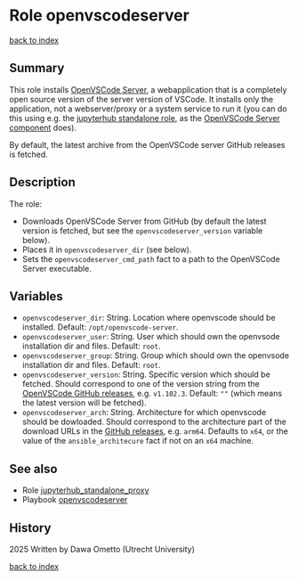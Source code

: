 # Role openvscodeserver
[back to index](../index.md#Roles)

## Summary

This role installs [OpenVSCode Server](https://github.com/gitpod-io/openvscode-server), a webapplication that is a completely open source version of the server version of VSCode. It installs only the application, not a webserver/proxy or a system service to run it (you can do this using e.g. the [jupyterhub standalone role](./jupyterhub_standalone_proxy.md), as the [OpenVSCode Server component](../playbooks/openvscodeserver.md) does).

By default, the latest archive from the OpenVSCode server GitHub releases is fetched.

## Description

The role:

- Downloads OpenVSCode Server from GitHub (by default the latest version is fetched, but see the `openvscodeserver_version` variable below).
- Places it in `openvscodeserver_dir` (see below).
- Sets the `openvscodeserver_cmd_path` fact to a path to the OpenVSCode Server executable.

## Variables

- `openvscodeserver_dir`: String. Location where openvscode should be installed. Default: `/opt/openvscode-server`.
- `openvscodeserver_user`: String. User which should own the openvsode installation dir and files. Default: `root`.
- `openvscodeserver_group`: String. Group which should own the openvsode installation dir and files. Default: `root`.
- `openvscodeserver_version`: String. Specific version which should be fetched. Should correspond to one of the version string from the [OpenVSCode GitHub releases](https://github.com/gitpod-io/openvscode-server/releases/), e.g. `v1.102.3`. Default: `""` (which means the latest version will be fetched).
- `openvscodeserver_arch`: String. Architecture for which openvscode should be dowloaded. Should correspond to the architecture part of the download URLs in the [GitHub releases](https://github.com/gitpod-io/openvscode-server/releases/), e.g. `arm64`. Defaults to `x64`, or the value of the `ansible_architecure` fact if not on an `x64` machine.

## See also

- Role [jupyterhub_standalone_proxy](./jupyterhub_standalone_proxy.md)
- Playbook [openvscodeserver](../playbooks/openvscodeserver.md)

## History
2025 Written by Dawa Ometto (Utrecht University)

[back to index](../index.md#Roles)
